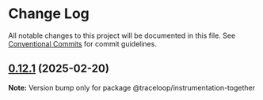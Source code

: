 # Change Log

All notable changes to this project will be documented in this file.
See [Conventional Commits](https://conventionalcommits.org) for commit guidelines.

## [0.12.1](https://github.com/traceloop/openllmetry-js/compare/v0.12.0...v0.12.1) (2025-02-20)

**Note:** Version bump only for package @traceloop/instrumentation-together
